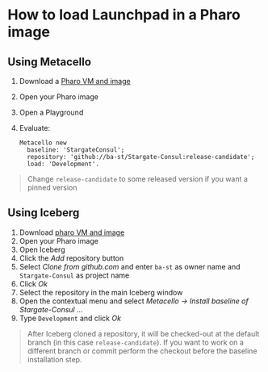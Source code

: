 # How to load Launchpad in a Pharo image

## Using Metacello

1. Download a [Pharo VM and image](https://pharo.org/download)
2. Open your Pharo image
3. Open a Playground
4. Evaluate:

    ```smalltalk
    Metacello new
      baseline: 'StargateConsul';
      repository: 'github://ba-st/Stargate-Consul:release-candidate';
      load: 'Development'.
    ```

> Change `release-candidate` to some released version if you want a pinned version

## Using Iceberg

1. Download [pharo VM and image](https://pharo.org/download)
2. Open your Pharo image
3. Open Iceberg
4. Click the *Add* repository button
5. Select *Clone from github.com* and enter `ba-st` as owner name and `Stargate-Consul`
   as project name
6. Click *Ok*
7. Select the repository in the main Iceberg window
8. Open the contextual menu and select
  *Metacello -> Install baseline of Stargate-Consul ...*
9. Type `Development` and click *Ok*

> After Iceberg cloned a repository, it will be checked-out at the  default
> branch (in this case `release-candidate`). If you want to work on a different
> branch or commit perform the checkout before the baseline installation step.

